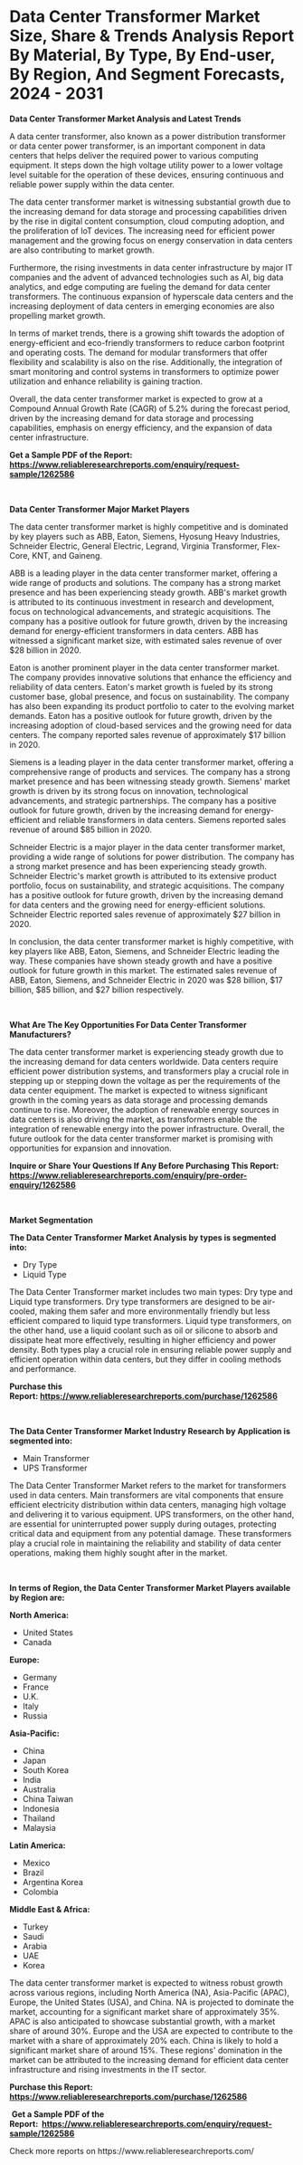 <p><h1>Data Center Transformer Market Size, Share & Trends Analysis Report By Material, By Type, By End-user, By Region, And Segment Forecasts, 2024 - 2031</h1></p><p><strong>Data Center Transformer Market Analysis and Latest Trends</strong></p>
<p><p>A data center transformer, also known as a power distribution transformer or data center power transformer, is an important component in data centers that helps deliver the required power to various computing equipment. It steps down the high voltage utility power to a lower voltage level suitable for the operation of these devices, ensuring continuous and reliable power supply within the data center.</p><p>The data center transformer market is witnessing substantial growth due to the increasing demand for data storage and processing capabilities driven by the rise in digital content consumption, cloud computing adoption, and the proliferation of IoT devices. The increasing need for efficient power management and the growing focus on energy conservation in data centers are also contributing to market growth.</p><p>Furthermore, the rising investments in data center infrastructure by major IT companies and the advent of advanced technologies such as AI, big data analytics, and edge computing are fueling the demand for data center transformers. The continuous expansion of hyperscale data centers and the increasing deployment of data centers in emerging economies are also propelling market growth.</p><p>In terms of market trends, there is a growing shift towards the adoption of energy-efficient and eco-friendly transformers to reduce carbon footprint and operating costs. The demand for modular transformers that offer flexibility and scalability is also on the rise. Additionally, the integration of smart monitoring and control systems in transformers to optimize power utilization and enhance reliability is gaining traction.</p><p>Overall, the data center transformer market is expected to grow at a Compound Annual Growth Rate (CAGR) of 5.2% during the forecast period, driven by the increasing demand for data storage and processing capabilities, emphasis on energy efficiency, and the expansion of data center infrastructure.</p></p>
<p><strong>Get a Sample PDF of the Report:&nbsp; <a href="https://www.reliableresearchreports.com/enquiry/request-sample/1262586">https://www.reliableresearchreports.com/enquiry/request-sample/1262586</a></strong></p>
<p>&nbsp;</p>
<p><strong>Data Center Transformer Major Market Players</strong></p>
<p><p>The data center transformer market is highly competitive and is dominated by key players such as ABB, Eaton, Siemens, Hyosung Heavy Industries, Schneider Electric, General Electric, Legrand, Virginia Transformer, Flex-Core, KNT, and Gaineng.</p><p>ABB is a leading player in the data center transformer market, offering a wide range of products and solutions. The company has a strong market presence and has been experiencing steady growth. ABB's market growth is attributed to its continuous investment in research and development, focus on technological advancements, and strategic acquisitions. The company has a positive outlook for future growth, driven by the increasing demand for energy-efficient transformers in data centers. ABB has witnessed a significant market size, with estimated sales revenue of over $28 billion in 2020.</p><p>Eaton is another prominent player in the data center transformer market. The company provides innovative solutions that enhance the efficiency and reliability of data centers. Eaton's market growth is fueled by its strong customer base, global presence, and focus on sustainability. The company has also been expanding its product portfolio to cater to the evolving market demands. Eaton has a positive outlook for future growth, driven by the increasing adoption of cloud-based services and the growing need for data centers. The company reported sales revenue of approximately $17 billion in 2020.</p><p>Siemens is a leading player in the data center transformer market, offering a comprehensive range of products and services. The company has a strong market presence and has been witnessing steady growth. Siemens' market growth is driven by its strong focus on innovation, technological advancements, and strategic partnerships. The company has a positive outlook for future growth, driven by the increasing demand for energy-efficient and reliable transformers in data centers. Siemens reported sales revenue of around $85 billion in 2020.</p><p>Schneider Electric is a major player in the data center transformer market, providing a wide range of solutions for power distribution. The company has a strong market presence and has been experiencing steady growth. Schneider Electric's market growth is attributed to its extensive product portfolio, focus on sustainability, and strategic acquisitions. The company has a positive outlook for future growth, driven by the increasing demand for data centers and the growing need for energy-efficient solutions. Schneider Electric reported sales revenue of approximately $27 billion in 2020.</p><p>In conclusion, the data center transformer market is highly competitive, with key players like ABB, Eaton, Siemens, and Schneider Electric leading the way. These companies have shown steady growth and have a positive outlook for future growth in this market. The estimated sales revenue of ABB, Eaton, Siemens, and Schneider Electric in 2020 was $28 billion, $17 billion, $85 billion, and $27 billion respectively.</p></p>
<p>&nbsp;</p>
<p><strong>What Are The Key Opportunities For Data Center Transformer Manufacturers?</strong></p>
<p><p>The data center transformer market is experiencing steady growth due to the increasing demand for data centers worldwide. Data centers require efficient power distribution systems, and transformers play a crucial role in stepping up or stepping down the voltage as per the requirements of the data center equipment. The market is expected to witness significant growth in the coming years as data storage and processing demands continue to rise. Moreover, the adoption of renewable energy sources in data centers is also driving the market, as transformers enable the integration of renewable energy into the power infrastructure. Overall, the future outlook for the data center transformer market is promising with opportunities for expansion and innovation.</p></p>
<p><strong>Inquire or Share Your Questions If Any Before Purchasing This Report: <a href="https://www.reliableresearchreports.com/enquiry/pre-order-enquiry/1262586">https://www.reliableresearchreports.com/enquiry/pre-order-enquiry/1262586</a></strong></p>
<p>&nbsp;</p>
<p><strong>Market Segmentation</strong></p>
<p><strong>The Data Center Transformer Market Analysis by types is segmented into:</strong></p>
<p><ul><li>Dry Type</li><li>Liquid Type</li></ul></p>
<p><p>The Data Center Transformer market includes two main types: Dry type and Liquid type transformers. Dry type transformers are designed to be air-cooled, making them safer and more environmentally friendly but less efficient compared to liquid type transformers. Liquid type transformers, on the other hand, use a liquid coolant such as oil or silicone to absorb and dissipate heat more effectively, resulting in higher efficiency and power density. Both types play a crucial role in ensuring reliable power supply and efficient operation within data centers, but they differ in cooling methods and performance.</p></p>
<p><strong>Purchase this Report:&nbsp;<a href="https://www.reliableresearchreports.com/purchase/1262586">https://www.reliableresearchreports.com/purchase/1262586</a></strong></p>
<p>&nbsp;</p>
<p><strong>The Data Center Transformer Market Industry Research by Application is segmented into:</strong></p>
<p><ul><li>Main Transformer</li><li>UPS Transformer</li></ul></p>
<p><p>The Data Center Transformer Market refers to the market for transformers used in data centers. Main transformers are vital components that ensure efficient electricity distribution within data centers, managing high voltage and delivering it to various equipment. UPS transformers, on the other hand, are essential for uninterrupted power supply during outages, protecting critical data and equipment from any potential damage. These transformers play a crucial role in maintaining the reliability and stability of data center operations, making them highly sought after in the market.</p></p>
<p>&nbsp;</p>
<p><strong>In terms of Region, the Data Center Transformer Market Players available by Region are:</strong></p>
<p>
    <p> <strong> North America: </strong>
        <ul>
            <li>United States</li>
            <li>Canada</li>
        </ul>
        </p> 
    <p> <strong> Europe: </strong>
        <ul>
            <li>Germany</li>
            <li>France</li>
            <li>U.K.</li>
            <li>Italy</li>
            <li>Russia</li>
        </ul>
        </p> 
    <p> <strong> Asia-Pacific: </strong>
        <ul>
            <li>China</li>
            <li>Japan</li>
            <li>South Korea</li>
            <li>India</li>
            <li>Australia</li>
            <li>China Taiwan</li>
            <li>Indonesia</li>
            <li>Thailand</li>
            <li>Malaysia</li>
        </ul>
        </p> 
    <p> <strong> Latin America: </strong>
        <ul>
            <li>Mexico</li>
            <li>Brazil</li>
            <li>Argentina Korea</li>
            <li>Colombia</li>
        </ul>
        </p> 
    <p> <strong> Middle East & Africa: </strong>
        <ul>
            <li>Turkey</li>
            <li>Saudi</li>
            <li>Arabia</li>
            <li>UAE</li>
            <li>Korea</li>
        </ul>
    </p>
    </p>
<p><p>The data center transformer market is expected to witness robust growth across various regions, including North America (NA), Asia-Pacific (APAC), Europe, the United States (USA), and China. NA is projected to dominate the market, accounting for a significant market share of approximately 35%. APAC is also anticipated to showcase substantial growth, with a market share of around 30%. Europe and the USA are expected to contribute to the market with a share of approximately 20% each. China is likely to hold a significant market share of around 15%. These regions' domination in the market can be attributed to the increasing demand for efficient data center infrastructure and rising investments in the IT sector.</p></p>
<p><strong>Purchase this Report: <a href="https://www.reliableresearchreports.com/purchase/1262586">https://www.reliableresearchreports.com/purchase/1262586</a></strong></p>
<p>&nbsp;<strong>Get a Sample PDF of the Report:&nbsp;&nbsp;<a href="https://www.reliableresearchreports.com/enquiry/request-sample/1262586">https://www.reliableresearchreports.com/enquiry/request-sample/1262586</a></strong></p>
<p><strong></strong></p>
<p>Check more reports on https://www.reliableresearchreports.com/</p>
